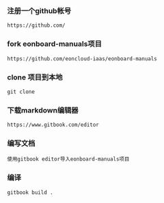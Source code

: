 ### 注册一个github帐号
    
    https://github.com/
    
### fork eonboard-manuals项目
    
    https://github.com/eoncloud-iaas/eonboard-manuals

### clone 项目到本地

    git clone 

### 下载markdown编辑器

    https://www.gitbook.com/editor


### 编写文档

    使用gitbook editor导入eonboard-manuals项目

### 编译

    gitbook build .
